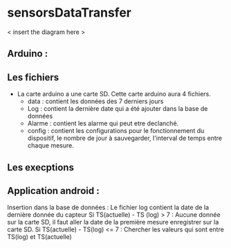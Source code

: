 # sensorsDataTransfer




< insert the diagram here >







## Arduino :
  ## Les fichiers
  - La carte arduino a une carte SD. Cette carte arduino aura 4 fichiers. 
    - data : contient les données des 7 derniers jours
    - Log : contient la dernière date qui a été ajouter dans la base de données
    - Alarme : contient les alarme qui peut etre declanché. 
    - config : contient les configurations pour le fonctionnement du dispositif, le nombre de jour à sauvegarder, l'interval de temps entre chaque mesure. 
  
  ## Les execptions



## Application android : 



Insertion dans la base de données :
Le fichier log contient la date de la dernière  donnée du capteur
Si TS(actuelle) - TS (log) > 7 :
Aucune donnée sur la carte SD, il faut aller la date de la première mesure enregistrer sur la carte SD. 
Si TS(actuelle) - TS(log) <= 7 :
Chercher les valeurs qui sont entre TS(log) et TS(actuelle)



